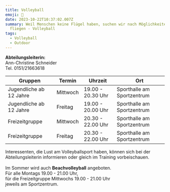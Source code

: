 ```yaml
---
title: Volleyball
emoji: 🏐
date: 2023-10-22T10:37:02.007Z
summary: Weil Menschen keine Flügel haben, suchen wir nach Möglichkeiten zu
  fliegen - Volleyball
tags:
  - Volleyball
  - Outdoor
---
```

**Abteilungsleiterin:** \
Ann-Christine Schneider \
Tel. 0151/21663618



| **Gruppen**             | **Termin** | **Uhrzeit**       | **Ort**                    |
| ----------------------- | ---------- | ----------------- | -------------------------- |
| Jugendliche ab 12 Jahre | Mittwoch   | 19.00 - 20.30 Uhr | Sporthalle am Sportzentrum |
| Jugendliche ab 12 Jahre | Freitag    | 19.00 - 20.00 Uhr | Sporthalle am Sportzentrum |
| Freizeitgruppe          | Mittwoch   | 20.30 - 22.00 Uhr | Sporthalle am Sportzentrum |
| Freizeitgruppe          | Freitag    | 20.30 - 22.00 Uhr | Sporthalle am Sportzentrum |

Interessenten, die Lust am Volleyballsport haben, können sich bei der Abteilungsleiterin informieren oder gleich im Training vorbeischauen.\
\
Im Sommer wird auch **Beachvolleyball** angeboten.\
Für alle Montags 19.00 - 21.00 Uhr,\
für die Freizeitgruppe Mittwochs 19.00 - 21.00 Uhr\
jeweils am Sportzentrum.